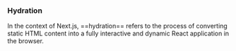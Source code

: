 ### Hydration

In the context of Next.js, ==hydration== refers to the process of converting static HTML content into a fully interactive and dynamic React application in the browser.